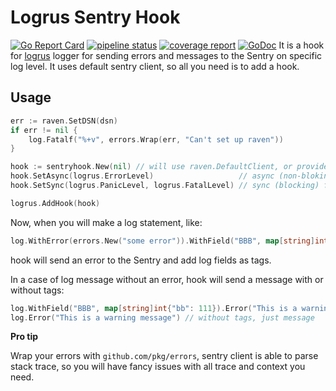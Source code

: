 # Logrus Sentry Hook

[![Go Report Card](https://goreportcard.com/badge/github.com/dmksnnk/sentryhook)](https://goreportcard.com/report/github.com/dmksnnk/sentryhook)
[![pipeline status](https://gitlab.com/aspidima/sentryhook/badges/master/pipeline.svg)](https://gitlab.com/aspidima/sentryhook/commits/master)
[![coverage report](https://gitlab.com/aspidima/sentryhook/badges/master/coverage.svg)](https://gitlab.com/aspidima/sentryhook/commits/master)
[![GoDoc](https://img.shields.io/badge/GoDoc-referece-blue.svg?style=flat)](https://godoc.org/github.com/dmksnnk/sentryhook)
It is a hook for [logrus](https://github.com/sirupsen/logrus) logger
for sending errors and messages to the Sentry on specific log level.
It uses default sentry client, so all you need is to add a hook.

## Usage

```go
err := raven.SetDSN(dsn)
if err != nil {
    log.Fatalf("%+v", errors.Wrap(err, "Can't set up raven"))
}

hook := sentryhook.New(nil) // will use raven.DefaultClient, or provide custom client
hook.SetAsync(logrus.ErrorLevel)                   // async (non-bloking) hook for errors
hook.SetSync(logrus.PanicLevel, logrus.FatalLevel) // sync (blocking) for fatal stuff

logrus.AddHook(hook)
```

Now, when you will make a log statement, like:

```go
log.WithError(errors.New("some error")).WithField("BBB", map[string]int{"bb": 111}).Fatal("This is a fatal message")
```

hook will send an error to the Sentry and add log fields as tags.

In a case of log message without an error, hook will send a message with or without tags:

```go
log.WithField("BBB", map[string]int{"bb": 111}).Error("This is a warning message") // with tags
log.Error("This is a warning message") // without tags, just message
```

**Pro tip**

Wrap your errors with `github.com/pkg/errors`, sentry client is able to parse stack trace,
so you will have fancy issues with all trace and context you need.
